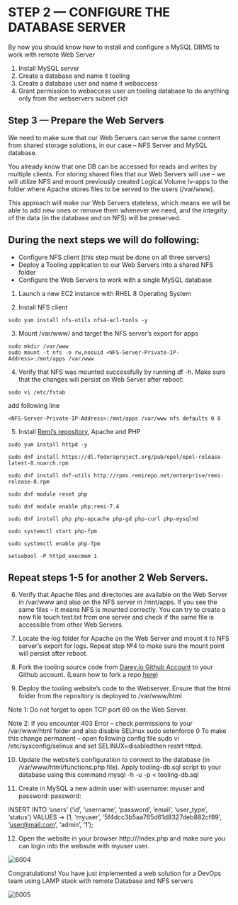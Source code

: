 # STEP 2 — CONFIGURE THE DATABASE SERVER
By now you should know how to install and configure a MySQL DBMS to work with remote Web Server

1. Install MySQL server
2. Create a database and name it tooling
3. Create a database user and name it webaccess
4. Grant permission to webaccess user on tooling database to do anything only from the webservers subnet cidr


## Step 3 — Prepare the Web Servers
We need to make sure that our Web Servers can serve the same content from shared storage solutions, in our case – NFS Server and MySQL 
database.

You already know that one DB can be accessed for reads and writes by multiple clients. For storing shared files that our Web Servers 
will use – we will utilize NFS and mount previously created Logical Volume lv-apps to the folder where Apache stores files to be served 
to the users (/var/www).

This approach will make our Web Servers stateless, which means we will be able to add new ones or remove them whenever we need, and 
the integrity of the data (in the database and on NFS) will be preserved.

## During the next steps we will do following:

- Configure NFS client (this step must be done on all three servers)
- Deploy a Tooling application to our Web Servers into a shared NFS folder
- Configure the Web Servers to work with a single MySQL database


1. Launch a new EC2 instance with RHEL 8 Operating System

2. Install NFS client

```
sudo yum install nfs-utils nfs4-acl-tools -y
```

3. Mount /var/www/ and target the NFS server’s export for apps

```
sudo mkdir /var/www
sudo mount -t nfs -o rw,nosuid <NFS-Server-Private-IP-Address>:/mnt/apps /var/www
```

4. Verify that NFS was mounted successfully by running df -h. Make sure that the changes will persist on Web Server after reboot:

```
sudo vi /etc/fstab
```

add following line

```
<NFS-Server-Private-IP-Address>:/mnt/apps /var/www nfs defaults 0 0
```

5. Install [Remi’s repository](http://www.servermom.org/how-to-enable-remi-repo-on-centos-7-6-and-5/2790/), Apache and PHP

```
sudo yum install httpd -y

sudo dnf install https://dl.fedoraproject.org/pub/epel/epel-release-latest-8.noarch.rpm

sudo dnf install dnf-utils http://rpms.remirepo.net/enterprise/remi-release-8.rpm

sudo dnf module reset php

sudo dnf module enable php:remi-7.4

sudo dnf install php php-opcache php-gd php-curl php-mysqlnd

sudo systemctl start php-fpm

sudo systemctl enable php-fpm

setsebool -P httpd_execmem 1
```


## Repeat steps 1-5 for another 2 Web Servers.

6. Verify that Apache files and directories are available on the Web Server in /var/www and also on the NFS server in /mnt/apps. 
If you see the same files – it means NFS is mounted correctly. You can try to create a new file touch test.txt from one server and
check if the same file is accessible from other Web Servers.

7. Locate the log folder for Apache on the Web Server and mount it to NFS server’s export for logs. Repeat step №4 to make sure
 the mount point will persist after reboot.

8. Fork the tooling source code from [Darey.io Github Account](https://github.com/darey-io/tooling) to your Github account. (Learn how to fork a repo [here](https://youtu.be/f5grYMXbAV0))

9. Deploy the tooling website’s code to the Webserver. Ensure that the html folder from the repository is deployed to /var/www/html


Note 1: Do not forget to open TCP port 80 on the Web Server.

Note 2: If you encounter 403 Error – check permissions to your /var/www/html folder and also disable SELinux sudo setenforce 0
To make this change permanent – open following config file sudo vi /etc/sysconfig/selinux and set SELINUX=disabledthen restrt httpd.


10. Update the website’s configuration to connect to the database (in /var/www/html/functions.php file). Apply tooling-db.sql script
to your database using this command mysql -h <databse-private-ip> -u <db-username> -p <db-pasword> < tooling-db.sql

11. Create in MySQL a new admin user with username: myuser and password: password:

INSERT INTO ‘users’ (‘id’, ‘username’, ‘password’, ’email’, ‘user_type’, ‘status’) VALUES
-> (1, ‘myuser’, ‘5f4dcc3b5aa765d61d8327deb882cf99’, ‘user@mail.com’, ‘admin’, ‘1’);

12. Open the website in your browser http://<Web-Server-Public-IP-Address-or-Public-DNS-Name>/index.php and make sure you can login 
into the websute with myuser user.
  
  
![6004](https://user-images.githubusercontent.com/85270361/210139699-6c023692-c7cb-404a-80c6-848434967fe9.PNG)

  
Congratulations!
You have just implemented a web solution for a DevOps team using LAMP stack with remote Database and NFS servers
  

![6005](https://user-images.githubusercontent.com/85270361/210139730-61025cd1-fa95-4f0f-817e-0f9e1037022c.PNG)